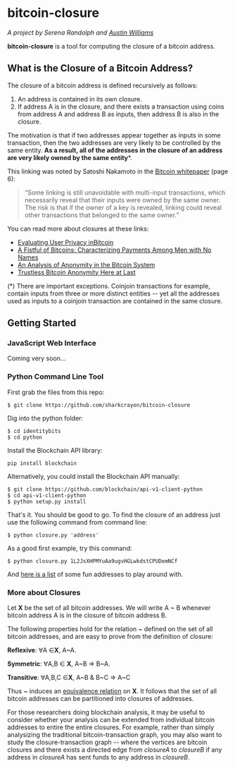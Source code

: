 # bitcoin-closure
*A project by Serena Randolph and [Austin Williams](https://onename.com/austinwilliams)*

**bitcoin-closure** is a tool for computing the closure of a bitcoin address.

## What is the Closure of a Bitcoin Address?
The closure of a bitcoin address is defined recursively as follows:

1. An address is contained in its own closure.
2. If address A is in the closure, and there exists a transaction using coins from address A and address B as inputs, then address B is also in the closure.

The motivation is that if two addresses appear together as inputs in some transaction, then the two addresses are very likely to be controlled by the same entity. **As a result, all of the addresses in the closure of an address are very likely owned by the same entity***.

This linking was noted by Satoshi Nakamoto in the [Bitcoin whitepaper](https://bitcoin.org/bitcoin.pdf) (page 6):
> “Some linking is still unavoidable with multi-input transactions, which necessarily
reveal that their inputs were owned by the same owner. The risk is that if the owner
of a key is revealed, linking could reveal other transactions that belonged to the
same owner.”


You can read more about closures at these links:

* [Evaluating User Privacy inBitcoin](https://docs.google.com/viewer?url=http%3A%2F%2Ffc13.ifca.ai%2Fproc%2F1-3.pdf)
* [A Fistful of Bitcoins: Characterizing Payments Among Men with No Names](https://docs.google.com/viewer?url=http%3A%2F%2Fcseweb.ucsd.edu%2F~smeiklejohn%2Ffiles%2Fimc13.pdf)
* [An Analysis of Anonymity in the Bitcoin System](http://arxiv.org/abs/1107.4524)
* [Trustless Bitcoin Anonymity Here at Last](https://bitcoinmagazine.com/6630/trustless-bitcoin-anonymity-here-at-last/)


(*) There are important exceptions. Coinjoin transactions for example, contain inputs from three or more distinct entities -- yet all the addresses used as inputs to a coinjoin transaction are contained in the same closure.

## Getting Started

### JavaScript Web Interface
Coming very soon...


### Python Command Line Tool
First grab the files from this repo:

`$ git clone https://github.com/sharkcrayon/bitcoin-closure`

Dig into the python folder:

```
$ cd identitybits
$ cd python
```

Install the Blockchain API library:

`pip install blockchain`

Alternatively, you could install the Blockchain API manually:

```
$ git clone https://github.com/blockchain/api-v1-client-python
$ cd api-v1-client-python
$ python setup.py install
```

That's it. You should be good to go.
To find the closure of an address just use the following command from command line:

`$ python closure.py 'address'`

As a good first example, try this command:

`$ python closure.py 1L2JsXHPMYuAa9ugvHGLwkdstCPUDemNCf`

And [here is a list](http://www.theopenledger.com/9-most-famous-bitcoin-addresses/) of some fun addresses to play around with.

### More about Closures
Let **X** be the set of all bitcoin addresses.
We will write A ~ B whenever bitcoin address A is in the closure of bitcoin address B.

The following properties hold for the relation ~ defined on the set of all bitcoin addresses, and are easy to prove from the definition of closure:

**Reflexive**: ∀A ∈**X**, A~A. 

**Symmetric**: ∀A,B ∈ **X**, A~B ⇒ B~A.

**Transitive**: ∀A,B,C ∈**X**, A~B & B~C ⇒ A~C

Thus ~ induces an [equivalence relation](https://en.wikipedia.org/wiki/Equivalence_relation) on **X**. It follows that the set of all bitcoin addresses can be partitioned into closures of addresses.

For those researchers doing blockchain analysis, it may be useful to consider whether your analysis can be extended from individual bitcoin addresses to entire the entire closures. For example, rather than simply analysizing the traditional bitcoin-transaction graph, you may also want to study the closure-transaction graph -- where the vertices are bitcoin closures and there exists a directed edge from _closureA_ to _closureB_ if any address in _closureA_ has sent funds to any address in _closureB_.
